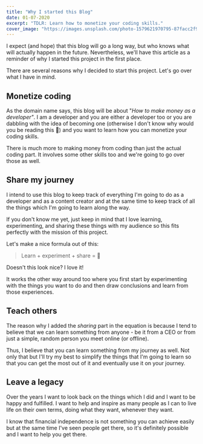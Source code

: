 ```yaml
---
title: "Why I started this Blog"
date: 01-07-2020
excerpt: "TDLR: Learn how to monetize your coding skills."
cover_image: "https://images.unsplash.com/photo-1579621970795-87facc2f976d?ixid=MXwxMjA3fDB8MHxwaG90by1wYWdlfHx8fGVufDB8fHw%3D&ixlib=rb-1.2.1&auto=format&fit=crop&w=1350&q=80"
---
```


I expect (and hope) that this blog will go a long way, but who knows what will actually happen in the future. Nevertheless, we'll have this article as a reminder of why I started this project in the first place.

There are several reasons why I decided to start this project. Let's go over what I have in mind.

## Monetize coding

As the domain name says, this blog will be about "_How to make money as a developer"_. I am a developer and you are either a developer too or you are dabbling with the idea of becoming one (otherwise I don't know why would you be reading this 😬) and you want to learn how you can monetize your coding skills.

There is much more to making money from coding than just the actual coding part. It involves some other skills too and we're going to go over those as well.

## Share my journey

I intend to use this blog to keep track of everything I'm going to do as a developer and as a content creator and at the same time to keep track of all the things which I'm going to learn along the way.

If you don't know me yet, just keep in mind that I love learning, experimenting, and sharing these things with my audience so this fits perfectly with the mission of this project.

Let's make a nice formula out of this:

> Learn + experiment + share = 💜

Doesn't this look nice? I love it!

It works the other way around too where you first start by experimenting with the things you want to do and then draw conclusions and learn from those experiences.

## Teach others

The reason why I added the _sharing_ part in the equation is because I tend to believe that we can learn something from anyone - be it from a CEO or from just a simple, random person you meet online (or offline).

Thus, I believe that you can learn something from my journey as well. Not only that but I'll try my best to simplify the things that I'm going to learn so that you can get the most out of it and eventually use it on your journey.

## Leave a legacy

Over the years I want to look back on the things which I did and I want to be happy and fulfilled. I want to help and inspire as many people as I can to live life on their own terms, doing what they want, whenever they want.

I know that financial independence is not something you can achieve easily but at the same time I've seen people get there, so it's definitely possible and I want to help you get there.
